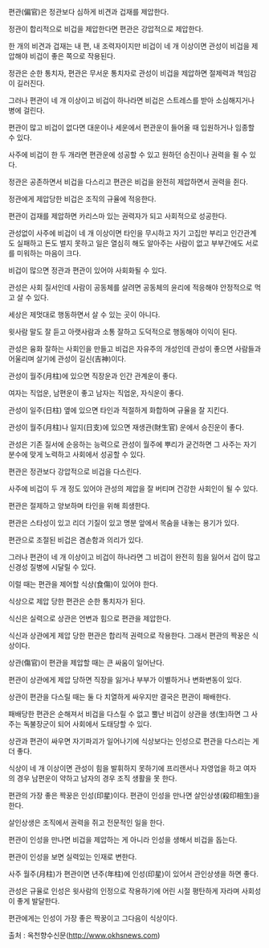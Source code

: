 편관(偏官)은 정관보다 심하게 비견과 겁재를 제압한다.  
  
정관이 합리적으로 비겁을 제압한다면 편관은 강압적으로 제압한다.  
  
한 개의 비견과 겁재는 내 편, 내 조력자이지만 비겁이 네 개 이상이면 관성이 비겁을 제압해야 비겁이 좋은 쪽으로 작용된다.  
  
정관은 순한 통치자, 편관은 무서운 통치자로 관성이 비겁을 제압하면 절제력과 책임감이 길러진다.  
  
그러나 편관이 네 개 이상이고 비겁이 하나라면 비겁은 스트레스를 받아 소심해지거나 병에 걸린다.  
  
편관이 많고 비겁이 없다면 대운이나 세운에서 편관운이 들어올 때 입원하거나 임종할 수 있다.  
  
사주에 비겁이 한 두 개라면 편관운에 성공할 수 있고 원하던 승진이나 권력을 쥘 수 있다.  
  
정관은 공존하면서 비겁을 다스리고 편관은 비겁을 완전히 제압하면서 권력을 쥔다.  
  
정관에게 제압당한 비겁은 조직의 규율에 적응한다.  
  
편관이 겁재를 제압하면 카리스마 있는 권력자가 되고 사회적으로 성공한다.  
  
관성없이 사주에 비겁이 네 개 이상이면 타인을 무시하고 자기 고집만 부리고 인간관계도 실패하고 돈도 벌지 못하고 일은 열심히 해도 알아주는 사람이 없고 부부간에도 서로를 미워하는 마음이 크다.  
  
비겁이 많으면 정관과 편관이 있어야 사회화될 수 있다.  
  
관성은 사회 질서인데 사람이 공동체를 살려면 공동체의 윤리에 적응해야 안정적으로 먹고 살 수 있다.  
  
세상은 제멋대로 행동하면서 살 수 있는 곳이 아니다.  
  
윗사람 말도 잘 듣고 아랫사람과 소통 잘하고 도덕적으로 행동해야 이익이 된다.  
  
관성은 융화 잘하는 사회인을 만들고 비겁은 자유주의 개성인데 관성이 좋으면 사람들과 어울리며 살기에 관성이 길신(吉神)이다.  
  
관성이 월주(月柱)에 있으면 직장운과 인간 관계운이 좋다.  
  
여자는 직업운, 남편운이 좋고 남자는 직업운, 자식운이 좋다.  
  
관성이 일주(日柱) 옆에 있으면 타인과 적절하게 화합하며 규율을 잘 지킨다.  
  
관성이 월주(月柱)나 일지(日支)에 있으면 재생관(財生官) 운에서 승진운이 좋다.  
  
관성은 기존 질서에 순응하는 능력으로 관성이 월주에 뿌리가 굳건하면 그 사주는 자기 분수에 맞게 노력하고 사회에서 성공할 수 있다.  
  
편관은 정관보다 강압적으로 비겁을 다스린다.  
  
사주에 비겁이 두 개 정도 있어야 관성의 제압을 잘 버티며 건강한 사회인이 될 수 있다.  
  
편관은 절제하고 양보하며 타인을 위해 희생한다.  
  
편관은 스타성이 있고 리더 기질이 있고 명분 앞에서 목숨을 내놓는 용기가 있다.  
  
편관으로 조절된 비겁은 겸손함과 의리가 있다.  
  
그러나 편관이 네 개 이상이고 비겁이 하나라면 그 비겁이 완전히 힘을 잃어서 겁이 많고 신경성 질병에 시달릴 수 있다.  
  
이럴 때는 편관을 제어할 식상(食傷)이 있어야 한다.  
  
식상으로 제압 당한 편관은 순한 통치자가 된다.  
  
식신은 실력으로 상관은 언변과 힘으로 편관을 제압한다.  
  
식신과 상관에게 제압 당한 편관은 합리적 권력으로 작용한다. 그래서 편관의 짝꿍은 식상이다.  
  
상관(傷官)이 편관을 제압할 때는 큰 싸움이 일어난다.  
  
편관이 상관에게 제압 당하면 직장을 잃거나 부부가 이별하거나 변화변동이 있다.  
  
상관이 편관을 다스릴 때는 둘 다 치열하게 싸우지만 결국은 편관이 패배한다.  
  
패배당한 편관은 순해져서 비겁을 다스릴 수 없고 뿔난 비겁이 상관을 생(生)하면 그 사주는 독불장군이 되어 사회에서 도태당할 수 있다.  
  
상관과 편관이 싸우면 자기파괴가 일어나기에 식상보다는 인성으로 편관을 다스리는 게 더 좋다.  
  
식상이 네 개 이상이면 관성이 힘을 발휘하지 못하기에 프리랜서나 자영업을 하고 여자의 경우 남편운이 약하고 남자의 경우 조직 생활을 못 한다.  
  
편관의 가장 좋은 짝꿍은 인성(印星)이다. 편관이 인성을 만나면 살인상생(殺印相生)을 한다.  
  
살인상생은 조직에서 권력을 쥐고 전문적인 일을 한다.  
  
편관이 인성을 만나면 비겁을 제압하는 게 아니라 인성을 생해서 비겁을 돕는다.  
  
편관이 인성을 보면 실력있는 인재로 변한다.  
  
사주 월주(月柱)가 편관이면 년주(年柱)에 인성(印星)이 있어서 관인상생을 하면 좋다.  
  
관성은 규율로 인성은 윗사람의 인정으로 작용하기에 어린 시절 평탄하게 자라며 사회성이 좋게 발달한다.  
  
편관에게는 인성이 가장 좋은 짝꿍이고 그다음이 식상이다.  
  
출처 : 옥천향수신문(http://www.okhsnews.com)